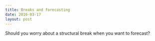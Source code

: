 ```yaml
---
title: Breaks and forecasting
date: 2016-03-17
layout: post
---
```

Should you worry about a structural break when you want to forecast? 